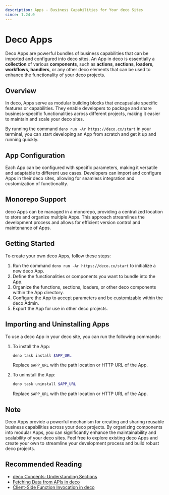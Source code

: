 ```yaml
---
description: Apps - Business Capabilities for Your deco Sites
since: 1.24.0
---
```


# Deco Apps

Deco Apps are powerful bundles of business capabilities that can be imported and
configured into deco sites. An App in deco is essentially a **collection** of
various **components**, such as **actions**, **sections**, **loaders**,
**workflows**, **handlers**, or any other deco elements that can be used to
enhance the functionality of your deco projects.

## Overview

In deco, Apps serve as modular building blocks that encapsulate specific
features or capabilities. They enable developers to package and share
business-specific functionalities across different projects, making it easier to
maintain and scale your deco sites.

By running the command `deno run -Ar https://deco.cx/start` in your terminal,
you can start developing an App from scratch and get it up and running quickly.

## App Configuration

Each App can be configured with specific parameters, making it versatile and
adaptable to different use cases. Developers can import and configure Apps in
their deco sites, allowing for seamless integration and customization of
functionality.

## Monorepo Support

deco Apps can be managed in a monorepo, providing a centralized location to
store and organize multiple Apps. This approach streamlines the development
process and allows for efficient version control and maintenance of Apps.

## Getting Started

To create your own deco Apps, follow these steps:

1. Run the command `deno run -Ar https://deco.cx/start` to initialize a new deco
   App.
2. Define the functionalities or components you want to bundle into the App.
3. Organize the functions, sections, loaders, or other deco components within
   the App directory.
4. Configure the App to accept parameters and be customizable within the deco
   Admin.
5. Export the App for use in other deco projects.

## Importing and Uninstalling Apps

To use a deco App in your deco site, you can run the following commands:

1. To install the App:

   ```sh
   deno task install $APP_URL
   ```

   Replace `$APP_URL` with the path location or HTTP URL of the App.

2. To uninstall the App:

   ```sh
   deno task uninstall $APP_URL
   ```

   Replace `$APP_URL` with the path location or HTTP URL of the App.

## Note

Deco Apps provide a powerful mechanism for creating and sharing reusable
business capabilities across your deco projects. By organizing components into
modular Apps, you can significantly enhance the maintainability and scalability
of your deco sites. Feel free to explore existing deco Apps and create your own
to streamline your development process and build robust deco projects.

## Recommended Reading

- [deco Concepts: Understanding Sections](/docs/en/concepts/section)
- [Fetching Data from APIs in deco](/docs/en/developing/fetching-data)
- [Client-Side Function Invocation in deco](/docs/en/developing/fetching-data-client)
